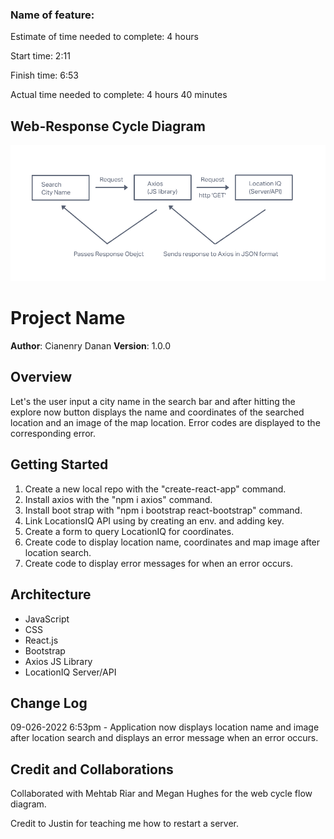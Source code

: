 ### Name of feature:

Estimate of time needed to complete: 4 hours

Start time: 2:11

Finish time: 6:53

Actual time needed to complete: 4 hours 40 minutes

## Web-Response Cycle Diagram

![Web-Response Cycle](src/img/flow.png)

# Project Name

**Author**: Cianenry Danan
**Version**: 1.0.0

## Overview

Let's the user input a city name in the search bar and after hitting the explore now button displays the name and coordinates of the searched location and an image of the map location. Error codes are displayed to the corresponding error.

## Getting Started

1. Create a new local repo with the "create-react-app" command.
2. Install axios with the "npm i axios" command.
3. Install boot strap with "npm i bootstrap react-bootstrap" command.
4. Link LocationsIQ API using by creating an env. and adding key.
5. Create a form to query LocationIQ for coordinates.
6. Create code to display location name, coordinates and map image after location search.
7. Create code to display error messages for when an error occurs.

## Architecture
<!-- Provide a detailed description of the application design. What technologies (languages, libraries, etc) you're using, and any other relevant design information. -->
* JavaScript
* CSS
* React.js
* Bootstrap
* Axios JS Library
* LocationIQ Server/API

## Change Log

09-026-2022 6:53pm - Application now displays location name and image after location search and displays an error message when an error occurs.

## Credit and Collaborations

Collaborated with Mehtab Riar and Megan Hughes for the web cycle flow diagram.

Credit to Justin  for teaching me how to restart a server.

